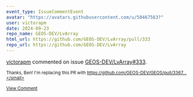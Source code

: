 ```yaml
---
event_type: IssueCommentEvent
avatar: "https://avatars.githubusercontent.com/u/50467563?"
user: victorapm
date: 2024-09-23
repo_name: GEOS-DEV/LvArray
html_url: https://github.com/GEOS-DEV/LvArray/pull/333
repo_url: https://github.com/GEOS-DEV/LvArray
---
```


<a href='https://github.com/victorapm' target='_blank'>victorapm</a> commented on issue <a href='https://github.com/GEOS-DEV/LvArray/pull/333' target='_blank'>GEOS-DEV/LvArray#333</a>.

<small>Thanks, Ben! I'm replacing this PR with https://github.com/GEOS-DEV/GEOS/pull/3367...</small>

<a href='https://github.com/GEOS-DEV/LvArray/pull/333' target='_blank'>View Comment</a>